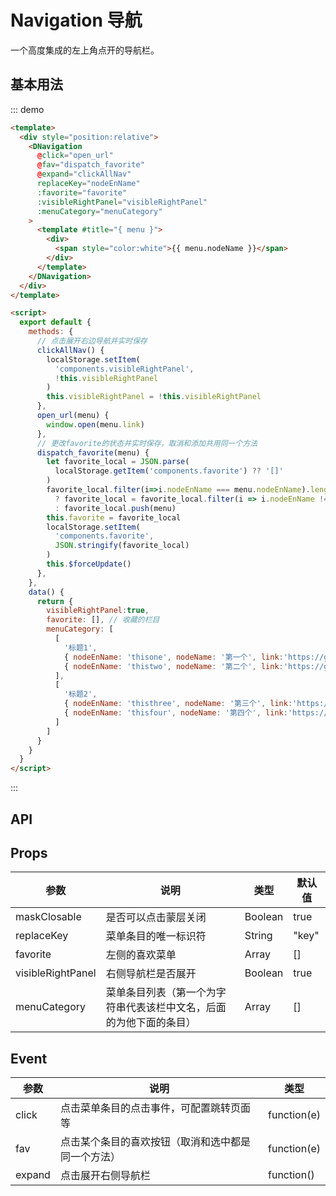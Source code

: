 # Navigation 导航

一个高度集成的左上角点开的导航栏。

## 基本用法


::: demo

```html
<template>
  <div style="position:relative">
    <DNavigation
      @click="open_url"
      @fav="dispatch_favorite"
      @expand="clickAllNav"
      replaceKey="nodeEnName"
      :favorite="favorite"
      :visibleRightPanel="visibleRightPanel"
      :menuCategory="menuCategory"
    >
      <template #title="{ menu }">
        <div>
          <span style="color:white">{{ menu.nodeName }}</span>
        </div>
      </template>
    </DNavigation>
  </div>
</template>

<script>
  export default {
    methods: {
      // 点击展开右边导航并实时保存
      clickAllNav() {
        localStorage.setItem(
          'components.visibleRightPanel',
          !this.visibleRightPanel
        )
        this.visibleRightPanel = !this.visibleRightPanel
      },
      open_url(menu) {
        window.open(menu.link)
      },
      // 更改favorite的状态并实时保存，取消和添加共用同一个方法
      dispatch_favorite(menu) {
        let favorite_local = JSON.parse(
          localStorage.getItem('components.favorite') ?? '[]'
        )
        favorite_local.filter(i=>i.nodeEnName === menu.nodeEnName).length > 0
          ? favorite_local = favorite_local.filter(i => i.nodeEnName !== menu.nodeEnName)
          : favorite_local.push(menu)
        this.favorite = favorite_local
        localStorage.setItem(
          'components.favorite',
          JSON.stringify(favorite_local)
        )
        this.$forceUpdate()
      },
    },
    data() {
      return {
        visibleRightPanel:true,
        favorite: [], // 收藏的栏目
        menuCategory: [
          [
            '标题1',
            { nodeEnName: 'thisone', nodeName: '第一个', link:'https://github.com' },
            { nodeEnName: 'thistwo', nodeName: '第二个', link:'https://github.com' }
          ],
          [
            '标题2',
            { nodeEnName: 'thisthree', nodeName: '第三个', link:'https://github.com' },
            { nodeEnName: 'thisfour', nodeName: '第四个', link:'https://github.com' }
          ]
        ]
      }
    }
  }
</script>
```
:::

## API

## Props
| 参数              | **说明**                                                     | **类型** | 默认值 |
| ----------------- | ------------------------------------------------------------ | -------- | ------ |
| maskClosable      | 是否可以点击蒙层关闭                                         | Boolean  | true   |
| replaceKey        | 菜单条目的唯一标识符                                         | String   | "key"  |
| favorite          | 左侧的喜欢菜单                                               | Array    | []     |
| visibleRightPanel | 右侧导航栏是否展开                                           | Boolean  | true   |
| menuCategory      | 菜单条目列表（第一个为字符串代表该栏中文名，后面的为他下面的条目） | Array    | []     |

## Event
| 参数   | **说明**                                           | **类型**    |
| ------ | -------------------------------------------------- | ----------- |
| click  | 点击菜单条目的点击事件，可配置跳转页面等           | function(e) |
| fav    | 点击某个条目的喜欢按钮（取消和选中都是同一个方法） | function(e) |
| expand | 点击展开右侧导航栏                                 | function()  |
